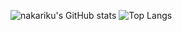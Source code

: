 ![nakariku's GitHub stats](https://github-readme-stats.vercel.app/api?username=nakariku01&show_icons=true&theme=synthwave)
![Top Langs](https://github-readme-stats.vercel.app/api/top-langs/?username=nakariku01&theme=synthwave)
